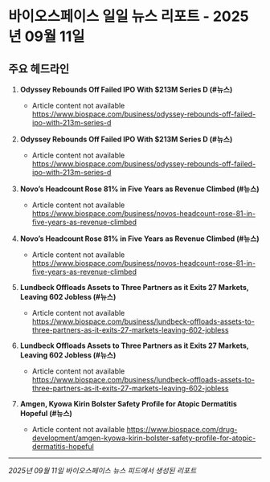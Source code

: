 # 바이오스페이스 일일 뉴스 리포트 - 2025년 09월 11일


## 주요 헤드라인

1. **Odyssey Rebounds Off Failed IPO With $213M Series D (#뉴스)**
   - Article content not available
   <https://www.biospace.com/business/odyssey-rebounds-off-failed-ipo-with-213m-series-d>

2. **Odyssey Rebounds Off Failed IPO With $213M Series D (#뉴스)**
   - Article content not available
   <https://www.biospace.com/business/odyssey-rebounds-off-failed-ipo-with-213m-series-d>

3. **Novo’s Headcount Rose 81% in Five Years as Revenue Climbed (#뉴스)**
   - Article content not available
   <https://www.biospace.com/business/novos-headcount-rose-81-in-five-years-as-revenue-climbed>

4. **Novo’s Headcount Rose 81% in Five Years as Revenue Climbed (#뉴스)**
   - Article content not available
   <https://www.biospace.com/business/novos-headcount-rose-81-in-five-years-as-revenue-climbed>

5. **Lundbeck Offloads Assets to Three Partners as it Exits 27 Markets, Leaving 602 Jobless (#뉴스)**
   - Article content not available
   <https://www.biospace.com/business/lundbeck-offloads-assets-to-three-partners-as-it-exits-27-markets-leaving-602-jobless>

6. **Lundbeck Offloads Assets to Three Partners as it Exits 27 Markets, Leaving 602 Jobless (#뉴스)**
   - Article content not available
   <https://www.biospace.com/business/lundbeck-offloads-assets-to-three-partners-as-it-exits-27-markets-leaving-602-jobless>

7. **Amgen, Kyowa Kirin Bolster Safety Profile for Atopic Dermatitis Hopeful (#뉴스)**
   - Article content not available
   <https://www.biospace.com/drug-development/amgen-kyowa-kirin-bolster-safety-profile-for-atopic-dermatitis-hopeful>


---
*2025년 09월 11일 바이오스페이스 뉴스 피드에서 생성된 리포트*